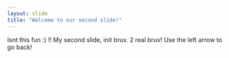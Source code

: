 ```yaml
---
layout: slide
title: "Welcome to our second slide!"
---
```

Isnt this fun :) !!
My second slide, init bruv.
2 real bruv!
Use the left arrow to go back!